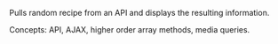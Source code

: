 Pulls random recipe from an API and displays the resulting information.

Concepts: API, AJAX, higher order array methods, media queries.
